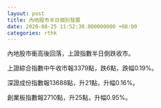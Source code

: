 ```yaml
---
layout: post
title: 內地股市半日個別發展
date: 2020-08-25 11:52:30.000000000 +08:00
categories: rthk
---
```


內地股市衝高後回落，上證指數半日倒跌收市。

上證綜合指數中午收市報3379點，跌6點，跌幅0.19%。

深證成份指數報13688點，升21點，升幅0.16%。

創業板指數報2710點，升25點，升幅0.95%。
